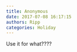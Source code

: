 ```yaml
---
title: Anonymous
date: 2017-07-08 16:17:15
authors: Ripp
categories: Holiday
---
```


 Use it for what????